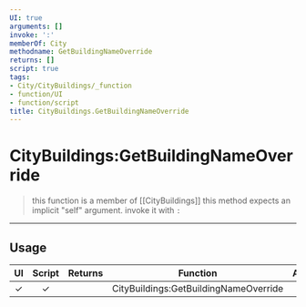 ```yaml
---
UI: true
arguments: []
invoke: ':'
memberOf: City
methodname: GetBuildingNameOverride
returns: []
script: true
tags:
- City/CityBuildings/_function
- function/UI
- function/script
title: CityBuildings.GetBuildingNameOverride
---
```

# CityBuildings:GetBuildingNameOverride
> this function is a member of [[CityBuildings]]
> this method expects an implicit "self" argument. invoke it with `:`
-----
## Usage
|  UI | Script | Returns | Function | Arguments |
|:---:|:------:|-------:|:--------:|:---------|
|✓|✓||CityBuildings:GetBuildingNameOverride||
